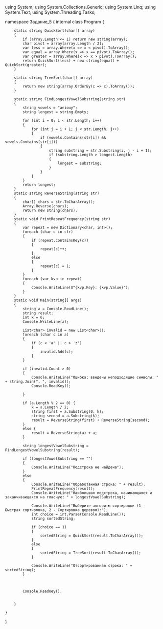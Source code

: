 using System;
using System.Collections.Generic;
using System.Linq;
using System.Text;
using System.Threading.Tasks;

namespace Задание_5
{
    internal class Program
    {

        static string QuickSort(char[] array)
        {
            if (array.Length <= 1) return new string(array);
            char pivot = array[array.Length / 2];
            var less = array.Where(x => x < pivot).ToArray();
            var equal = array.Where(x => x == pivot).ToArray();
            var greater = array.Where(x => x > pivot).ToArray();
            return QuickSort(less) + new string(equal) + QuickSort(greater);
        }

        static string TreeSort(char[] array)
        {
            return new string(array.OrderBy(c => c).ToArray());
        }

        static string FindLongestVowelSubstring(string str)
        {
            string vowels = "aeiouy";
            string longest = string.Empty;

            for (int i = 0; i < str.Length; i++)
            {
                for (int j = i + 1; j < str.Length; j++)
                {
                    if (vowels.Contains(str[i]) && vowels.Contains(str[j]))
                    {
                        string substring = str.Substring(i, j - i + 1);
                        if (substring.Length > longest.Length)
                        {
                            longest = substring;
                        }
                    }
                }
            }
            return longest;
        }
        static string ReverseString(string str)
        {
            char[] chars = str.ToCharArray();
            Array.Reverse(chars);
            return new string(chars);
        }
        static void PrintRepeatFrequency(string str)
        {
            var repeat = new Dictionary<char, int>();
            foreach (char c in str)
            {
                if (repeat.ContainsKey(c))
                {
                    repeat[c]++;
                }
                else
                {
                    repeat[c] = 1;
                }
            }
            foreach (var kvp in repeat)
            {
                Console.WriteLine($"{kvp.Key}: {kvp.Value}");
            }
        }
        static void Main(string[] args)
        {
            string a = Console.ReadLine();
            string result; 
            int k = 0;
            Console.WriteLine(a);

            List<char> invalid = new List<char>();
            foreach (char c in a)
            {
                if (c < 'a' || c > 'z')
                {
                    invalid.Add(c);
                }
            }

            if (invalid.Count > 0)
            {
                Console.WriteLine("Ошибка: введены неподходящие символы: " + string.Join(", ", invalid));
                Console.ReadKey();

            }

            if (a.Length % 2 == 0) {
                k = a.Length / 2;
                string first = a.Substring(0, k);
                string second = a.Substring(k);
                result = ReverseString(first) + ReverseString(second);
            }
            else {
                result = ReverseString(a) + a;
            }

            string longestVowelSubstring = FindLongestVowelSubstring(result);

            if (longestVowelSubstring == "")
            {
                Console.WriteLine("Подстрока не найдена");
            }
            else
            {
                Console.WriteLine("Обработанная строка: " + result);
                PrintRepeatFrequency(result);
                Console.WriteLine("Наибольшая подстрока, начинающаяся и заканчивающаяся на гласную: " + longestVowelSubstring);

                Console.WriteLine("Выберите алгоритм сортировки (1 - Быстрая сортировка, 2 - Сортировка деревом):");
                int choice = int.Parse(Console.ReadLine());
                string sortedString;

                if (choice == 1)
                {
                    sortedString = QuickSort(result.ToCharArray());
                }
                else
                {
                    sortedString = TreeSort(result.ToCharArray());
                }

                Console.WriteLine("Отсортированная строка: " + sortedString);
            }

           

            Console.ReadKey();


        }

    }
}
